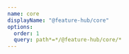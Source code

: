 ```yaml
---
name: core
displayName: "@feature-hub/core"
options:
  order: 1
  query: path*=*/@feature-hub/core/*
---
```

